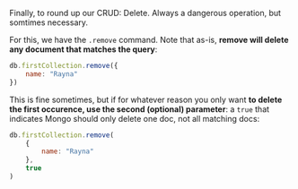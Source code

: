 
Finally, to round up our CRUD: Delete. Always a dangerous operation, but somtimes necessary.

  

For this, we have the `.remove` command. Note that as-is, **remove will delete any document that matches the query**:

  


```js
db.firstCollection.remove({
    name: "Rayna"
})
```
  

This is fine sometimes, but if for whatever reason you only want **to delete the first occurence, use the second (optional) parameter**: a `true` that indicates Mongo should only delete one doc, not all matching docs:

  

```js
db.firstCollection.remove(  
    {
        name: "Rayna"
    }, 
    true
)
```
